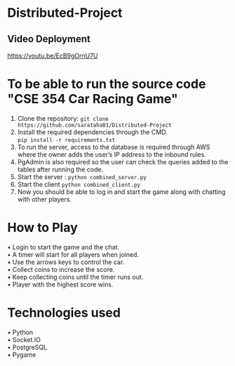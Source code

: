 # Distributed-Project

## Video Deployment
https://youtu.be/EcB9gOrnU7U

# To be able to run the source code "CSE 354 Car Racing Game"
1.	Clone the repository:
`git clone https://github.com/sarataha01/Distributed-Project`
3.	Install the required dependencies through the CMD.  
`pip install -r requirements.txt`
4.	To run the server, access to the database is required through AWS where the owner adds the user’s IP address to the inbound rules.
5.	PgAdmin is also required so the user can check the queries added to the tables after running the code.
6.	Start the server :
`python combined_server.py`
7.	Start the client
`python combined_client.py`
8.	Now you should be able to log in and start the game along with chatting with other players.
# How to Play
•	Login to start the game and the chat.  
•	A timer will start for all players when joined.  
•	Use the arrows keys to control the car.  
•	Collect coins to increase the score.  
•	Keep collecting coins until the timer runs out.  
•	Player with the highest score wins.  
# Technologies used
•	Python  
•	Socket.IO  
•	PostgreSQL  
•	Pygame
